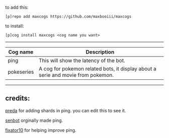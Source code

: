 
to add this: 

`[p]repo add maxcogs https://github.com/maxbooiii/maxcogs`

to install:

`[p]cog install maxcogs <cog name you want>`

---------------------------------------------------------------

<table>
<thead>
<tr>
<th>Cog name</th>
<th>Description</th>
</tr>
</thead>
<tbody>
<tr>
<td>ping</td>
<td>This will show the latency of the bot.</td>
</tr>
<tr>
<td>pokeseries</td>
<td>A cog for pokemon related bots, it display about a serie and movie from pokemon.</td>
</tr>
</tbody>
</table>

----------------------------------------------------------------
## credits:
[preda](https://github.com/PredaaA/predacogs) for adding shards in ping. you can edit this to see it.

[senbot](https://github.com/Nesroht/Senbot-Cogs) orginally made ping.

[fixator10](https://github.com/fixator10/Fixator10-Cogs) for helping improve ping.
